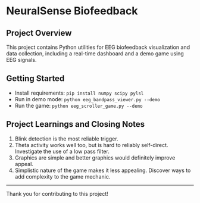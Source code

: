# NeuralSense Biofeedback

## Project Overview

This project contains Python utilities for EEG biofeedback visualization and data collection, including a real-time dashboard and a demo game using EEG signals.

## Getting Started

- Install requirements: `pip install numpy scipy pylsl`
- Run in demo mode: `python eeg_bandpass_viewer.py --demo`
- Run the game: `python eeg_scroller_game.py --demo`

## Project Learnings and Closing Notes

1. Blink detection is the most reliable trigger.
2. Theta activity works well too, but is hard to reliably self-direct. Investigate the use of a low pass filter.
3. Graphics are simple and better graphics would definitely improve appeal.
4. Simplistic nature of the game makes it less appealing. Discover ways to add complexity to the game mechanic.

---

Thank you for contributing to this project!
